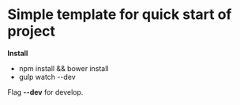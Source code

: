 Simple template for quick start of project
==============

**Install**

- npm install && bower install
- gulp watch --dev  

Flag **--dev**  for develop.